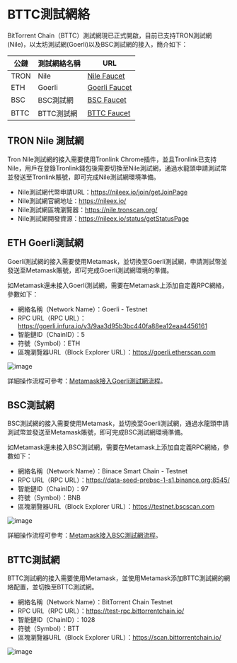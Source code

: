 # BTTC測試網絡

BitTorrent Chain（BTTC）測試網現已正式開啟，目前已支持TRON測試網(Nile)，以太坊測試網(Goerli)以及BSC測試網的接入，簡介如下：

| 公鏈  |  測試網絡名稱 |  URL |
| ------------ | ------------ | ------------ |
| TRON  | Nile  |  [Nile Faucet](https://nileex.io/join/getJoinPage) |
|  ETH |  Goerli | [Goerli Faucet](https://faucet.goerli.mudit.blog/)  |
|  BSC |  BSC測試網 | [BSC Faucet](https://testnet.binance.org/faucet-smart)  |
|  BTTC | BTTC測試網  | [BTTC Faucet](https://faucet.bittorrentchain.io/)  |

## TRON Nile 測試網

Tron Nile測試網的接入需要使用Tronlink Chrome插件，並且Tronlink已支持Nile，用戶在登錄Tronlink錢包後需要切換至Nile測試網，通過水龍頭申請測試幣並發送至Tronlink賬號，即可完成Nile測試網環境準備。

* Nile測試網代幣申請URL：https://nileex.io/join/getJoinPage
* Nile測試網官網地址：https://nileex.io/
* Nile測試網區塊瀏覽器：https://nile.tronscan.org/
* Nile測試網開發資源：​​https://nileex.io/status/getStatusPage

## ETH Goerli測試網

Goerli測試網的接入需要使用Metamask，並切換至Goerli測試網，申請測試幣並發送至Metamask賬號，即可完成Goerli測試網環境的準備。

如Metamask還未接入Goerli測試網，需要在Metamask上添加自定義RPC網絡，參數如下：

* 網絡名稱（Network Name）：Goerli - Testnet
* RPC URL（RPC URL）：https://goerli.infura.io/v3/9aa3d95b3bc440fa88ea12eaa4456161
* 智能鏈ID（ChainID）：5
* 符號（Symbol）：ETH
* 區塊瀏覽器URL（Block Explorer URL）：https://goerli.etherscan.com

![image](../pics/goerli-rpc.png)

詳細操作流程可參考：[Metamask接入Goerli測試網流程](https://mudit.blog/getting-started-goerli-testnet/)。

## BSC測試網

BSC測試網的接入需要使用Metamask，並切換至Goerli測試網，通過水龍頭申請測試幣並發送至Metamask賬號，即可完成BSC測試網環境準備。

如Metamask還未接入BSC測試網，需要在Metamask上添加自定義RPC網絡，參數如下：

* 網絡名稱（Network Name）：Binace Smart Chain - Testnet
* RPC URL（RPC URL）：https://data-seed-prebsc-1-s1.binance.org:8545/
* 智能鏈ID（ChainID）：97
* 符號（Symbol）：BNB
* 區塊瀏覽器URL（Block Explorer URL）：https://testnet.bscscan.com

![image](../pics/bsc-rpc.png)

詳細操作流程可參考：[Metamask接入BSC測試網流程](https://academy.binance.com/en/articles/connecting-metamask-to-binance-smart-chain)。

## BTTC測試網

BTTC測試網的接入需要使用Metamask，並使用Metamask添加BTTC測試網的網絡配置，並切換至BTTC測試網。

* 網絡名稱（Network Name）：BitTorrent Chain Testnet
* RPC URL（RPC URL）：https://test-rpc.bittorrentchain.io/ 
* 智能鏈ID（ChainID）：1028
* 符號（Symbol）：BTT
* 區塊瀏覽器URL（Block Explorer URL）：https://scan.bittorrentchain.io/

![image](../pics/wallet-rpc.png)
